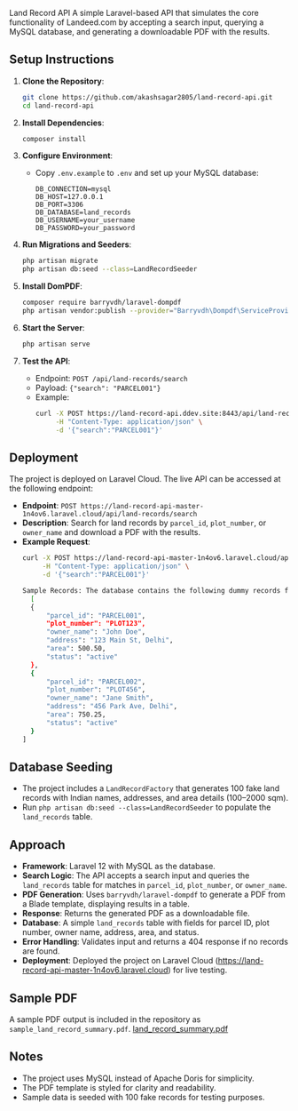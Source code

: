 Land Record API
 A simple Laravel-based API that simulates the core functionality of Landeed.com by accepting a search input, querying a MySQL database, and generating a downloadable PDF with the results.

 ## Setup Instructions
 1. **Clone the Repository**:
    ```bash
    git clone https://github.com/akashsagar2805/land-record-api.git
    cd land-record-api
    ```

 2. **Install Dependencies**:
    ```bash
    composer install
    ```

 3. **Configure Environment**:
    - Copy `.env.example` to `.env` and set up your MySQL database:
      ```env
      DB_CONNECTION=mysql
      DB_HOST=127.0.0.1
      DB_PORT=3306
      DB_DATABASE=land_records
      DB_USERNAME=your_username
      DB_PASSWORD=your_password
      ```

 4. **Run Migrations and Seeders**:
    ```bash
    php artisan migrate
    php artisan db:seed --class=LandRecordSeeder
    ```

 5. **Install DomPDF**:
    ```bash
    composer require barryvdh/laravel-dompdf
    php artisan vendor:publish --provider="Barryvdh\Dompdf\ServiceProvider"
    ```

 6. **Start the Server**:
    ```bash
    php artisan serve
    ```

 7. **Test the API**:
    - Endpoint: `POST /api/land-records/search`
    - Payload: `{"search": "PARCEL001"}`
    - Example:
      ```bash
      curl -X POST https://land-record-api.ddev.site:8443/api/land-records/search \
           -H "Content-Type: application/json" \
           -d '{"search":"PARCEL001"}'
      ```

## Deployment
The project is deployed on Laravel Cloud. The live API can be accessed at the following endpoint:
- **Endpoint**: `POST https://land-record-api-master-1n4ov6.laravel.cloud/api/land-records/search`
- **Description**: Search for land records by `parcel_id`, `plot_number`, or `owner_name` and download a PDF with the results.
- **Example Request**:
  ```bash
  curl -X POST https://land-record-api-master-1n4ov6.laravel.cloud/api/land-records/search \
       -H "Content-Type: application/json" \
       -d '{"search":"PARCEL001"}'

  Sample Records: The database contains the following dummy records for testing:
    [
    {
        "parcel_id": "PARCEL001",
        "plot_number": "PLOT123",
        "owner_name": "John Doe",
        "address": "123 Main St, Delhi",
        "area": 500.50,
        "status": "active"
    },
    {
        "parcel_id": "PARCEL002",
        "plot_number": "PLOT456",
        "owner_name": "Jane Smith",
        "address": "456 Park Ave, Delhi",
        "area": 750.25,
        "status": "active"
    }
  ]
  
 ## Database Seeding
 - The project includes a `LandRecordFactory` that generates 100 fake land records with Indian names, addresses, and area details (100–2000 sqm).
 - Run `php artisan db:seed --class=LandRecordSeeder` to populate the `land_records` table.

 ## Approach
 - **Framework**: Laravel 12 with MySQL as the database.
 - **Search Logic**: The API accepts a search input and queries the `land_records` table for matches in `parcel_id`, `plot_number`, or `owner_name`.
 - **PDF Generation**: Uses `barryvdh/laravel-dompdf` to generate a PDF from a Blade template, displaying results in a table.
 - **Response**: Returns the generated PDF as a downloadable file.
 - **Database**: A simple `land_records` table with fields for parcel ID, plot number, owner name, address, area, and status.
 - **Error Handling**: Validates input and returns a 404 response if no records are found.
 - **Deployment**: Deployed the project on Laravel Cloud (https://land-record-api-master-1n4ov6.laravel.cloud) for live testing.

 ## Sample PDF
 A sample PDF output is included in the repository as `sample_land_record_summary.pdf`.
[land_record_summary.pdf](https://github.com/user-attachments/files/20430962/land_record_summary.pdf)



 ## Notes
 - The project uses MySQL instead of Apache Doris for simplicity.
 - The PDF template is styled for clarity and readability.
 - Sample data is seeded with 100 fake records for testing purposes.

